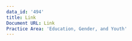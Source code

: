 ```yaml
---
data_id: '494'
title: Link
Document URL: Link
Practice Area: 'Education, Gender, and Youth'
---
```


